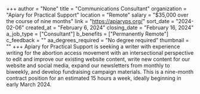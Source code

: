 +++
author = "None"
title = "Communications Consultant"
organization = "Apiary for Practical Support"
location = "Remote"
salary = "$35,000 over the course of nine months"
link = "https://apiaryps.org/"
sort_date = "2024-02-06"
created_at = "February 6, 2024"
closing_date = "February 16, 2024"
a_job_type = ["Consultant"]
b_benefits = ["Permanently Remote"]
c_feedback = ""
aa_degrees_required = "No degree required"
thumbnail = ""
+++
Apiary for Practical Support is seeking a writer with experience writing for the abortion access movement with an intersectional perspective to edit and improve our existing website content, write new content for our website and social media, expand our newsletters from monthly to biweekly, and develop fundraising campaign materials. This is a nine-month contract position for an estimated 15 hours a week, ideally beginning in early March 2024.